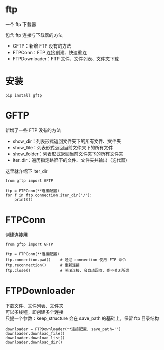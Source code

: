 # ftp

一个 ftp 下载器

包含 ftp 连接与下载器的方法

- GFTP：新增 FTP 没有的方法
- FTPConn：FTP 连接创建、快速重连
- FTPDownloader：FTP 文件、文件列表、文件夹下载

# 安装

```
pip install gftp
```

# GFTP

新增了一些 FTP 没有的方法

- show_dir：列表形式返回文件夹下的所有文件、文件夹
- show_file：列表形式返回当前文件夹下的所有文件
- show_folder：列表形式返回当前文件夹下的所有文件夹
- iter_dir：遍历指定路径下的文件、文件夹并输出（迭代器）

这里就介绍下 iter_dir

```
from gftp import GFTP

ftp = FTPConn(**连接配置)
for f in ftp.connection.iter_dir('/'):
    print(f)
```

# FTPConn

创建连接用

```
from gftp import GFTP

ftp = FTPConn(**连接配置)
ftp.connection.pwd()    # 通过 connection 使用 FTP 命令
ftp.reconnection()      # 重新连接
ftp.close()             # 关闭连接，会自动回收，关不关无所谓
```

# FTPDownloader

下载文件、文件列表、文件夹  
可以多线程，即创建多个连接  
只提一个参数：keep_structure 会在 save_path 的基础上，保留 ftp 目录结构

```
downloader = FTPDownloader(**连接配置, save_path='')
downloader.download_file()
downloader.download_list()
downloader.download_dir()
```